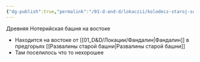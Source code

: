 ```yaml
---
{"dg-publish":true,"permalink":"/01-d-and-d/lokaczii/kolodecz-staroj-sovy/","created":"2024-11-09T09:06:49.835+03:00","updated":"2023-12-26T14:49:30.422+03:00"}
---
```



Древняя Нотерийская башня на востоке 
* Находится на востоке от [[01_D&D/Локации/Фандалин\|Фандалин]] в предгорьях [[Развалины старой башни\|Развалины старой башни]]
* Там поселилось что то нехорошее
